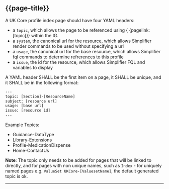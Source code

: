 ## {{page-title}}

A UK Core profile index page should have four YAML headers:
- a `topic`, which allows the page to be referenced using \{ \{pagelink:[topic]\}\} within the IG. 
- a `system`, the canonical url for the resource, which allows Simplifier render commands to be used without specifying a url 
- a `usage`, the canonical url for the base resource, which allows Simplifier fql commands to determine refrerences to this profile
- a `issue`, the id for the resource, which allows Simplifier FQL and variables to display

A YAML header SHALL be the first item on a page, it SHALL be unique, and it SHALL be in the following format: 

~~~html
---
topic: [Section]-[ResourceName]
subject: [resource url]
usage: [base url]
issue: [resource id]
---
~~~

Example Topics:
- Guidance-DataType
- Library-Extensions
- Profile-MedicationDispense
- Home-ContactUs

**Note**: The topic only needs to be added for pages that will be linked to directly, and for pages with non unique names, such as <code>Index</code> - for uniquely named pages e.g. <code>ValueSet UKCore-[ValuesetName]</code>, the default generated topic is ok. 

---